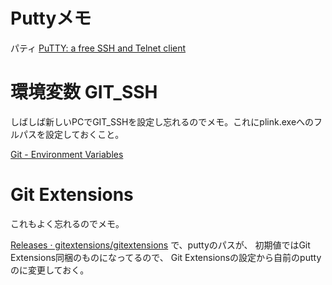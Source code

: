 # Puttyメモ

パティ [PuTTY: a free SSH and Telnet client](https://www.chiark.greenend.org.uk/~sgtatham/putty/)

# 環境変数 GIT_SSH

しばしば新しいPCでGIT_SSHを設定し忘れるのでメモ。これにplink.exeへのフルパスを設定しておくこと。

[Git - Environment Variables](https://git-scm.com/book/en/v2/Git-Internals-Environment-Variables)

# Git Extensions

これもよく忘れるのでメモ。

[Releases · gitextensions/gitextensions](https://github.com/gitextensions/gitextensions/releases)
で、puttyのパスが、
初期値ではGit Extensions同梱のものになってるので、
Git Extensionsの設定から自前のputtyのに変更しておく。
